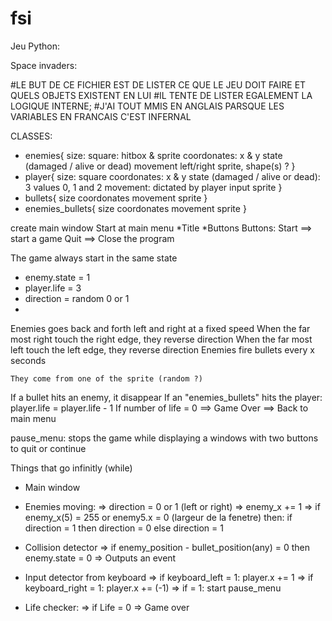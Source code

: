 # fsi

Jeu Python:


Space invaders:

#LE BUT DE CE FICHIER EST DE LISTER CE QUE LE JEU DOIT FAIRE ET QUELS OBJETS EXISTENT EN LUI
#IL TENTE DE LISTER EGALEMENT LA LOGIQUE INTERNE;
#J'AI TOUT MMIS EN ANGLAIS PARSQUE LES VARIABLES EN FRANCAIS C'EST INFERNAL

CLASSES:
- enemies{
	size: square: hitbox & sprite
	coordonates: x & y
	state (damaged / alive or dead)
	movement left/right
	sprite, shape(s) ?
}
- player{
	size: square
	coordonates: x & y
	state (damaged / alive or dead): 3 values 0, 1 and 2
	movement: dictated by player input
	sprite
}
- bullets{
	size
	coordonates
	movement
	sprite
}
- enemies_bullets{
	size
	coordonates
	movement
	sprite
}

create main window
Start at main menu
*Title
*Buttons
	Buttons: 
		Start ==> start a game
		Quit ==> Close the program


The game always start in the same state
* enemy.state = 1
* player.life = 3
* direction = random 0 or 1
* 
Enemies goes back and forth left and right at a fixed speed
	When the far most right touch the right edge, they reverse direction
	When the far most left touch the left edge, they reverse direction
Enemies fire bullets every x seconds
	
	They come from one of the sprite (random ?)
If a bullet hits an enemy, it disappear 
If an "enemies_bullets" hits the player:
	player.life = player.life - 1
	If number of life = 0 ==> Game Over ==> Back to main menu

pause_menu: stops the game while displaying a windows with two buttons to quit or continue 



Things that go infinitly (while)
- Main window

- Enemies moving:
	=> direction = 0 or 1 (left or right)
	=> enemy_x += 1
	=> if enemy_x(5) = 255 or enemy5.x = 0 (largeur de la fenetre)
		then: if direction = 1
				then direction = 0
			else
				direction = 1
- Collision detector
	=> if enemy_position - bullet_position(any) = 0
		then 
			enemy.state = 0
	=> Outputs an event
- Input detector from keyboard
	=> if keyboard_left = 1: player.x += 1
	=> if keyboard_right = 1: player.x += (-1)
	=> if <ESC> = 1: start pause_menu
- Life checker:
	=> if Life = 0 
		=> Game over
